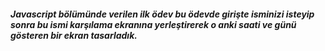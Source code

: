 ##### Javascript bölümünde verilen ilk ödev bu ödevde girişte isminizi isteyip sonra bu ismi karşılama ekranına yerleştirerek o anki saati ve günü gösteren bir ekran tasarladık.
